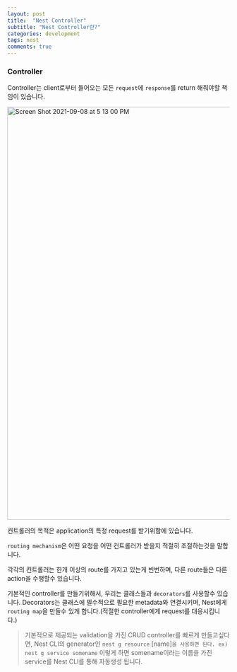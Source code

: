 ```yaml
---
layout: post
title:  "Nest Controller"
subtitle: "Nest Controller란?"
categories: development
tags: nest
comments: true
---
```


### Controller

Controller는 client로부터 들어오는 모든 `request`에 `response`를 return 해줘야할 책임이 있습니다.

<img width="934" alt="Screen Shot 2021-09-08 at 5 13 00 PM" src="https://user-images.githubusercontent.com/44861205/132471939-a1497e4b-68e1-4a99-a138-893c2b834ed6.png">

컨트롤러의 목적은 application의 특정 request를 받기위함에 있습니다.

`routing mechanism`은 어떤 요청을 어떤 컨트롤러가 받을지 적절히 조절하는것을 말합니다.

각각의 컨트롤러는 한개 이상의 route를 가지고 있는게 빈번하며, 다른 route들은 다른 action을 수행할수 있습니다.

기본적인 controller를 만들기위해서, 우리는 클래스들과 `decorators`를 사용할수 있습니다. Decorators는 클래스에 필수적으로 필요한 metadata와 연결시키며, Nest에게 `routing map`을 만들수 있게 합니다.(적절한 controller에게 request를 대응시킵니다.)

> 기본적으로 제공되는 validation을 가진 CRUD controller를 빠르게 만들고싶다면, Nest CLI의 generator인 `nest g resource` [name]`을 사용하면 된다. ex) nest g service somename` 이렇게 하면 somename이라는 이름을 가진 service를 Nest CLI를 통해 자동생성 됩니다.


